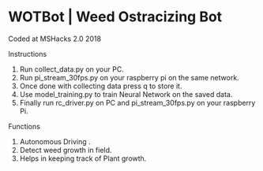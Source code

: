 # WOTBot | Weed Ostracizing Bot
Coded at MSHacks 2.0 2018

Instructions
1. Run collect_data.py on your PC.
2. Run pi_stream_30fps.py on your raspberry pi on the same network.
3. Once done with collecting data press q to store it.
4. Use model_training.py to train Neural Network on the saved data.
5. Finally run rc_driver.py on PC and pi_stream_30fps.py on your raspberry Pi.

Functions
1. Autonomous Driving .
2. Detect weed growth in field.
3. Helps in keeping track of Plant growth.

